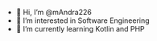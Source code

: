 - 👋 Hi, I’m @mAndra226
- 👀 I’m interested in Software Engineering
- 🌱 I’m currently learning Kotlin and PHP

<!---
mAndra226/mAndra226 is a ✨ special ✨ repository because its `README.md` (this file) appears on your GitHub profile.
You can click the Preview link to take a look at your changes.
--->
